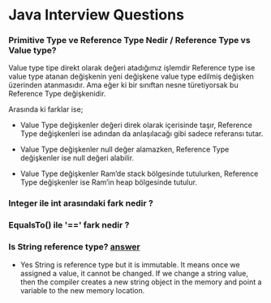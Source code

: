 # Java Interview Questions

### Primitive Type ve Reference Type Nedir / Reference Type vs Value type?
Value type tipe direkt olarak değeri atadığımız işlemdir 
Reference type ise value type atanan değişkenin yeni değişkene value type edilmiş değişken üzerinden atanmasıdır.
Ama eğer ki bir sınıftan nesne türetiyorsak bu Reference Type değişkenidir.

Arasında ki farklar ise;
- Value Type değişkenler değeri direk olarak içerisinde taşır, Reference Type değişkenleri ise adından da anlaşılacağı gibi sadece referansı tutar.

- Value Type değişkenler null değer alamazken, Reference Type değişkenler ise null değeri alabilir.
 
- Value Type değişkenler Ram’de stack bölgesinde tutulurken, Reference Type değişkenler ise Ram’in heap bölgesinde tutulur.

### Integer ile int arasındaki fark nedir ?

### EqualsTo() ile '==' fark nedir ?

### Is String reference type? [answer](https://www.tutorialsteacher.com/csharp/csharp-value-type-and-reference-type#:~:text=String%20is%20a%20reference%20type,to%20the%20new%20memory%20location.)
- Yes String is reference type but it is immutable. It means once we assigned a value, it cannot be changed. If we change a string value, then the compiler creates a new string object in the memory and point a variable to the new memory location.
